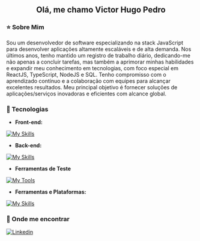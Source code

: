 <h2 align='center'>Olá, me chamo Victor Hugo Pedro</h2>

**<h3>⭐ Sobre Mim</h3>**

<p>Sou um desenvolvedor de software especializando na stack JavaScript para desenvolver aplicações altamente escaláveis e de alta demanda. Nos últimos anos, tenho mantido um registro de trabalho diário, dedicando-me não apenas a concluir tarefas, mas também a aprimorar minhas habilidades e expandir meu conhecimento em tecnologias, com foco especial em ReactJS, TypeScript, NodeJS e SQL. Tenho compromisso com o aprendizado contínuo e a colaboração com equipes para alcançar excelentes resultados. Meu principal objetivo é fornecer soluções de aplicações/serviços inovadoras e eficientes com alcance global.</p>

**<h3>🚀 Tecnologias</h3>**

- **Front-end:**

[![My Skills](https://skillicons.dev/icons?i=html,css,bootstrap,js,ts,react,sass,figma,styledcomponents,tailwind,redux,nextjs)](https://skillicons.dev)

- **Back-end:**

[![My Skills](https://skillicons.dev/icons?i=nodejs,mysql,postgresql)](https://skillicons.dev)

- **Ferramentas de Teste**

[![My Tools](https://skillicons.dev/icons?i=jest,postman)](https://skillicons.dev)

- **Ferramentas e Plataformas:**

[![My Skills](https://skillicons.dev/icons?i=vscode,github,git)](https://skillicons.dev)

**<h3>💬 Onde me encontrar</h3>**

[![Linkedin](https://img.shields.io/badge/LinkedIn-0077B5?style=for-the-badge&logo=linkedin&logoColor=white)](https://www.linkedin.com/in/victor-hugo-pedro)

